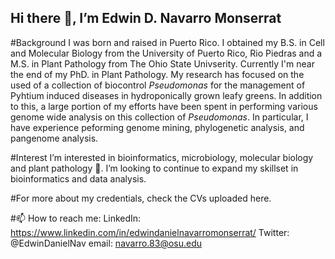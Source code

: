 ## Hi there 👋, I’m Edwin D. Navarro Monserrat
#Background
I was born and raised in Puerto Rico. I obtained my B.S. in Cell and Molecular Biology from the University of Puerto Rico, Rio Piedras and a M.S. in Plant Pathology from The Ohio State Univserity. Currently I'm near the end of my PhD. in Plant Pathology. My research has focused on the used of a collection of biocontrol _Pseudomonas_ for the management of Pyhtium induced diseases in hydroponically grown leafy greens. In addition to this, a large portion of my efforts have been spent in performing various genome wide analysis on this collection of _Pseudomonas_. In particular, I have experience peforming genome mining, phylogenetic analysis, and pangenome analysis. 

#Interest
I’m interested in bioinformatics, microbiology, molecular biology and plant pathology 🌱. I’m looking to continue to expand my skillset in bioinformatics and data analysis.

#For more about my credentials, check the CVs uploaded here.

#📫 How to reach me:
  LinkedIn: https://www.linkedin.com/in/edwindanielnavarromonserrat/
  Twitter: @EdwinDanielNav
  email: navarro.83@osu.edu
